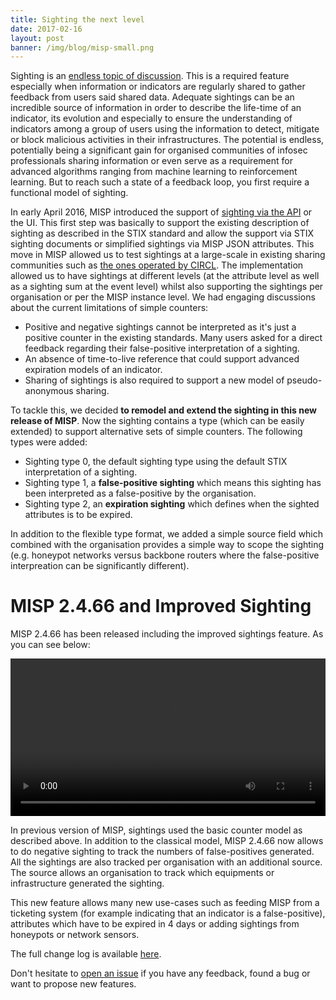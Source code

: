 ```yaml
---
title: Sighting the next level
date: 2017-02-16
layout: post
banner: /img/blog/misp-small.png
---
```


Sighting is an [endless topic of discussion](https://lists.oasis-open.org/archives/cti-stix/201508/msg00019.html). This is a required feature especially when information or indicators are regularly shared to gather feedback from users said shared data. Adequate sightings can be an incredible source of information in order to describe the life-time of an indicator, its evolution and especially to ensure the understanding of indicators among a group of users using the information to detect, mitigate or block malicious activities in their infrastructures. The potential is endless, potentially being a significant gain for organised communities of infosec professionals sharing information or even serve as a requirement for advanced algorithms ranging from machine learning to reinforcement learning. But to reach such a state of a feedback loop, you first require a functional model of sighting.   

In early April 2016, MISP introduced the support of [sighting via the API](https://circl.lu/doc/misp/automation/index.html#sightings-api) or the UI. This first step was basically to support the existing description of sighting as described in the STIX standard and allow the support via STIX sighting documents or simplified sightings via MISP JSON attributes. This move in MISP allowed us to test sightings at a large-scale in existing sharing communities such as [the ones operated by CIRCL](https://www.circl.lu/services/misp-malware-information-sharing-platform/). The implementation allowed us to have sightings at different levels (at the attribute level as well as a sighting sum at the event level) whilst also supporting the sightings per organisation or per the MISP instance level. We had engaging discussions about the current limitations of simple counters:

- Positive and negative sightings cannot be interpreted as it's just a positive counter in the existing standards. Many users asked for a direct feedback regarding their false-positive interpretation of a sighting.
- An absence of time-to-live reference that could support advanced expiration models of an indicator.
- Sharing of sightings is also required to support a new model of pseudo-anonymous sharing.

To tackle this, we decided **to remodel and extend the sighting in this new release of MISP**. Now the sighting contains a type (which can be easily extended) to support alternative sets of simple counters. The following types were added:

- Sighting type 0, the default sighting type using the default STIX interpretation of a sighting.
- Sighting type 1, a **false-positive sighting** which means this sighting has been interpreted as a false-positive by the organisation.
- Sighting type 2, an **expiration sighting** which defines when the sighted attributes is to be expired.

In addition to the flexible type format, we added a simple source field which combined with the organisation provides a simple way to scope the sighting (e.g. honeypot networks versus backbone routers where the false-positive interpreation can be significantly different).

# MISP 2.4.66 and Improved Sighting

MISP 2.4.66 has been released including the improved sightings feature. As you can see below:

<div class="myvideo">
   <video  style="display:block; width:100%; height:auto;" autoplay controls loop="loop">
        <source src="{{ site.baseurl }}/img/blog/misp/video/sighting.webm"  type="video/webm"  />
   </video>
</div>

In previous version of MISP, sightings used the basic counter model as described above. In addition to the classical model, MISP 2.4.66 now allows to do negative sighting to track the numbers of false-positives generated.  All the sightings are also tracked per organisation with an additional source. The source allows an organisation to track which equipments or infrastructure generated the sighting.

This new feature allows many new use-cases such as feeding MISP from a ticketing system (for example indicating that an indicator is a false-positive), attributes which have to be expired in 4 days or adding sightings from honeypots or network sensors.

The full change log is available [here](https://www.misp.software/Changelog.txt).

Don't hesitate to [open an issue](https://github.com/MISP/MISP/issues) if you have any feedback, found a bug or want to propose new features.
